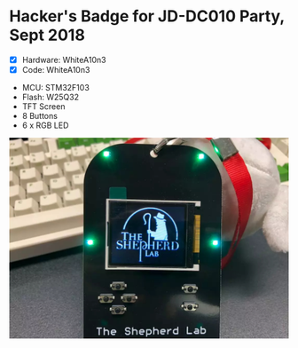 # Hacker's Badge for JD-DC010 Party, Sept 2018 

- [x] Hardware: WhiteA10n3
- [x] Code: WhiteA10n3

* MCU: STM32F103
* Flash: W25Q32
* TFT Screen
* 8 Buttons
* 6 x RGB LED

![badge0](/pic/tpl_badge.jpg)      
